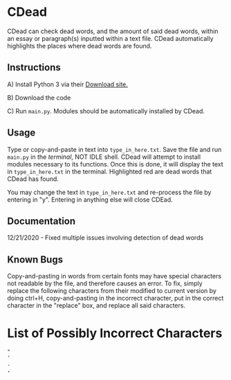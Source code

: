 # CDead
CDead can check dead words, and the amount of said dead words, within an essay or paragraph(s) inputted within a text file. CDead automatically highlights the places where dead words are found.

## Instructions
A) Install Python 3 via their [Download site.](https://www.python.org/downloads/)

B) Download the code

C) Run `main.py`. Modules should be automatically installed by CDead.

## Usage
Type or copy-and-paste in text into `type_in_here.txt`. Save the file and run `main.py` in the *terminal*, NOT IDLE shell. CDead will attempt to install modules necessary to its functions. Once this is done, it will display the text in `type_in_here.txt` in the terminal. Highlighted red are dead words that CDead has found.

You may change the text in `type_in_here.txt` and re-process the file by entering in "y". Entering in anything else will close CDEad.

## Documentation
12/21/2020 - Fixed multiple issues involving detection of dead words

## Known Bugs
Copy-and-pasting in words from certain fonts may have special characters not readable by the file, and therefore causes an error. To fix, simply replace the following characters from their modified to current version by doing ctrl+H, copy-and-pasting in the incorrect character, put in the correct character in the "replace" box, and replace all said characters.
# List of Possibly Incorrect Characters
```
"
'
.
,
```
